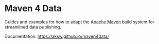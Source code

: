 # Maven 4 Data

Guides and examples for how to adapt the [Apache Maven](https://maven.apache.org/) build system for streamlined data publishing.


Documentation: https://aksw.github.io/maven4data/

